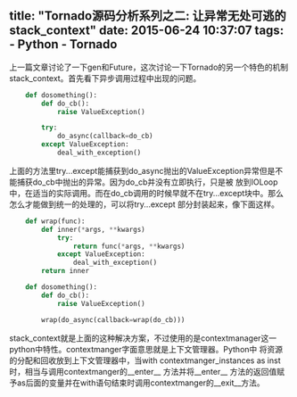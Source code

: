 title:  "Tornado源码分析系列之二: 让异常无处可逃的stack_context"
date: 2015-06-24 10:37:07
tags:
    - Python
    - Tornado
---

上一篇文章讨论了一下gen和Future，这次讨论一下Tornado的另一个特色的机制stack_context。首先看下异步调用过程中出现的问题。

~~~python
    def dosomething():
        def do_cb():
            raise ValueException()

        try:
            do_async(callback=do_cb)
        except ValueException:
            deal_with_exception()
~~~

上面的方法里try...except能捕获到do_async抛出的ValueException异常但是不能捕获do_cb中抛出的异常。因为do_cb并没有立即执行，只是被
放到IOLoop中，在适当的实际调用。而在do_cb调用的时候早就不在try...except块中。那么怎么才能做到统一的处理的，可以将try...except
部分封装起来，像下面这样。

~~~python
    def wrap(func):
        def inner(*args, **kwargs)
            try:
                return func(*args, **kwargs)
            except ValueException:
                deal_with_exception()
        return inner

    def dosomething():
        def do_cb():
            raise ValueException()

        wrap(do_async(callback=wrap(do_cb)))
~~~

stack_context就是上面的这种解决方案，不过使用的是contextmanager这一python中特性。contextmanger字面意思就是上下文管理器。Python中
将资源的分配和回收放到上下文管理器中，当with contextmanger_instances as inst 时，相当与调用contextmanger的__enter__ 方法并将__enter__
方法的返回值赋予as后面的变量并在with语句结束时调用contextmanger的__exit__方法。
